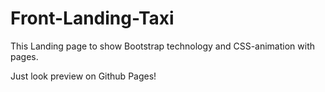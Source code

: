 # Front-Landing-Taxi
 
This Landing page to show Bootstrap technology and CSS-animation with pages.

Just look preview on Github Pages!
